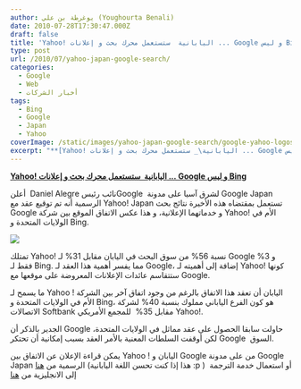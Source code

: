 ```yaml
---
author: يوغرطة بن علي (Youghourta Benali)
date: 2010-07-28T17:30:47.000Z
draft: false
title: 'Yahoo! اليابانية  ستستعمل محرك بحث و إعلانات ... Google و ليس Bing  '
type: post
url: /2010/07/yahoo-japan-google-search/
categories:
  - Google
  - Web
  - أخبار الشركات
tags:
  - Bing
  - Google
  - Japan
  - Yahoo
coverImage: /static/images/yahoo-japan-google-search/google-yahoo-logos-300x207.jpg
excerpt: "**[Yahoo! اليابانية\_ ستستعمل محرك بحث و إعلانات ... Google و ليس Bing](it-scoop.com/2010/07/Yahoo-Japan-Google-search)**\n\nأعلن\_ Daniel Alegre نائب رئيسGoogle \_لشرق آسيا على مدونة Google Japan الرسمية أنه تم توقيع عقد مع Yahoo! Japan تستعمل بمقتضاه هذه الأخيرة نتائج بحث Google و خدماتهما الإعلانية،"
---
```

**[Yahoo! اليابانية  ستستعمل محرك بحث و إعلانات ... Google و ليس Bing](it-scoop.com/2010/07/Yahoo-Japan-Google-search)**

أعلن  Daniel Alegre نائب رئيسGoogle  لشرق آسيا على مدونة Google Japan الرسمية أنه تم توقيع عقد مع Yahoo! Japan تستعمل بمقتضاه هذه الأخيرة نتائج بحث Google و خدماتهما الإعلانية، و هذا عكس الاتفاق الموقع بين شركة Yahoo! الأم في الولايات المتحدة و Bing.

![](/static/images/yahoo-japan-google-search/google-yahoo-logos-300x207.jpg)

تمتلك Yahoo! نسبة 56% من سوق البحث في اليابان مقابل 31% لـ Google و 3% فقط لـ Bing. مما يفسر أهمية هذا العقد لـ Google، إضافة إلى أهميته لـ Yahoo! كونها ستتقاسم عائدات الإعلانات المعروضة على موقعها مع Google.

ما يسمح لـ Yahoo ! اليابان أن تعقد هذا الاتفاق بالرغم من وجود اتفاق آخر بين الشركة الأم في الولايات المتحدة و Bing، هو كون الفرع الياباني مملوك بنسبة 40% لشركة الاتصالات Softbank مقابل 35%  للمجمع الأمريكي Yahoo!.

الجدير بالذكر أن Google حاولت سابقا الحصول على عقد مماثل في الولايات المتحدة، لكن أوقفت السلطات المعنية بالأمر العقد بسبب إمكانية أن تحتكر Google  السوق.

يمكن قراءة الإعلان عن الاتفاق بين Yahoo ! اليابان و Google من على مدونة Google Japan الرسمية من [هنا](http://googlejapan.blogspot.com/2010/07/yahoo-japan.html) (هذا إذا كنت تحسن اللغة اليابانية :p )  أو استعمال خدمة الترجمة إلى الانجليزية من [هنا](http://translate.google.com/translate?u=http://googlejapan.blogspot.com/2010/07/yahoo-japan.html\&sl=ja\&tl=en\&hl=\&ie=UTF-8)
